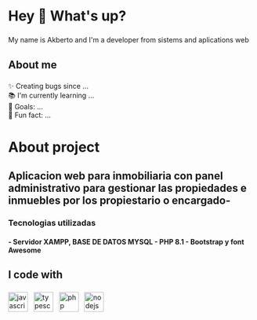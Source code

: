 <h1 align="left">Hey 👋 What's up?</h1>

###

<p align="left">My name is Akberto and I'm a developer from sistems and aplications web</p>

###

<h2 align="left">About me</h2>

###

<p align="left">✨ Creating bugs since ...<br>📚 I'm currently learning ...<br>🎯 Goals: ...<br>🎲 Fun fact: ...</p>

###
<h1 align="left">About project</h1>
<h2 align="left"> Aplicacion web para inmobiliaria con panel administrativo para gestionar las propiedades e inmuebles por los propiestario o encargado-
</h2>
<h3 align="left">Tecnologias utilizadas
</h3>
<h4 aling="letf"> 
      - Servidor XAMPP, BASE DE DATOS MYSQL
      - PHP 8.1
      - Bootstrap y font Awesome
</h4>


<h2 align="left">I code with</h2>

###

<p align="left">
  <img src="https://cdn.jsdelivr.net/gh/devicons/devicon/icons/javascript/javascript-original.svg" height="40" alt="javascript logo" />&nbsp;&nbsp;
  <img src="https://cdn.jsdelivr.net/gh/devicons/devicon/icons/typescript/typescript-original.svg" height="40" alt="typescript logo" />&nbsp;&nbsp;
  <img src="https://cdn.jsdelivr.net/gh/devicons/devicon/icons/php/php-original.svg" height="40" alt="php logo" />&nbsp;&nbsp;
  <img src="https://cdn.jsdelivr.net/gh/devicons/devicon/icons/nodejs/nodejs-original.svg" height="40" alt="nodejs logo" />&nbsp;&nbsp;
</p>


